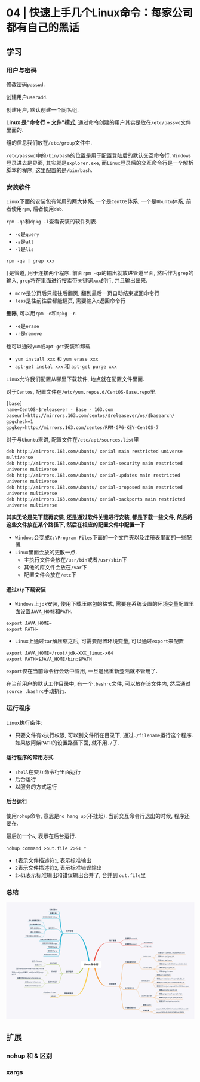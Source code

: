 # 04 | 快速上手几个Linux命令：每家公司都有自己的黑话

## 学习

### 用户与密码

修改密码`passwd`.

创建用户`useradd`.

创建用户, 默认创建一个同名组.

**Linux 是"命令行 + 文件"模式**, 通过命令创建的用户其实是放在`/etc/passwd`文件里面的.

组的信息我们放在`/etc/group`文件中.

`/etc/passwd`中的`/bin/bash`的位置是用于配置登陆后的默认交互命令行. `Windows`登录进去是界面, 其实就是`explorer.exe`, 而`Linux`登录后的交互命令行是一个解析脚本的程序, 这里配置的是`/bin/bash`.

### 安装软件

`Linux`下面的安装包有常用的两大体系, 一个是`CentOS`体系, 一个是`Ubuntu`体系, 前者使用`rpm`, 后者使用`deb`.

`rpm -qa`和`dpkg -l`查看安装的软件列表.

* `-q`是`query`
* `-a`是`all`
* `-l`是`lis`

```
rpm -qa | grep xxx
```

`|`是管道, 用于连接两个程序. 前面`rpm -qa`的输出就放进管道里面, 然后作为`grep`的输入, `grep`将在里面进行搜索带关键词`xxx`的行, 并且输出出来.

* `more`是分页后只能往后翻页, 翻到最后一页自动结束返回命令行
* `less`是往前往后都能翻页, 需要输入`q`返回命令行

**删除**, 可以用`rpm -e`和`dpkg -r`.

* `-e`是`erase`
* `-r`是`remove`

也可以通过`yum`或`apt-get`安装和卸载

* `yum install xxx` 和 `yum erase xxx`
* `apt-get instal xxx` 和 `apt-get purge xxx`

`Linux`允许我们配置从哪里下载软件, 地点就在配置文件里面.

对于`Centos`, 配置文件在`/etc/yum.repos.d/CentOS-Base.repo`里.

```
[base]
name=CentOS-$releasever - Base - 163.com
baseurl=http://mirrors.163.com/centos/$releasever/os/$basearch/
gpgcheck=1
gpgkey=http://mirrors.163.com/centos/RPM-GPG-KEY-CentOS-7

```

对于与`Ubuntu`来讲, 配置文件在`/etc/apt/sources.list`里

```
deb http://mirrors.163.com/ubuntu/ xenial main restricted universe multiverse
deb http://mirrors.163.com/ubuntu/ xenial-security main restricted universe multiverse
deb http://mirrors.163.com/ubuntu/ xenial-updates main restricted universe multiverse
deb http://mirrors.163.com/ubuntu/ xenial-proposed main restricted universe multiverse
deb http://mirrors.163.com/ubuntu/ xenial-backports main restricted universe multiverse
```

**其实无论是先下载再安装, 还是通过软件关键进行安装, 都是下载一些文件, 然后将这些文件放在某个路径下, 然后在相应的配置文件中配置一下**

* `Windows`会变成`C:\Program Files`下面的一个文件夹以及注册表里面的一些配置.
* `Linux`里面会放的更散一点.
	* 主执行文件会放在`/usr/bin`或者`/usr/sbin`下
	* 其他的库文件会放在`/var`下
	* 配置文件会放在`/etc`下

#### 通过`zip`下载安装

* `Windows`上`jdk`安装, 使用下载压缩包的格式, 需要在系统设置的环境变量配置里面设置`JAVA_HOME`和`PATH`.

```
export JAVA_HOME=
export PATH=
```

* `Linux`上通过`tar`解压缩之后, 可需要配置环境变量, 可以通过`export`来配置

```
export JAVA_HOME=/root/jdk-XXX_linux-x64
export PATH=$JAVA_HOME/bin:$PATH
```

`export`仅在当前命令行会话中管用, 一旦退出重新登陆就不管用了.

在当前用户的默认工作目录中, 有一个`.bashrc`文件, 可以放在该文件内, 然后通过`source .bashrc`手动执行.

### 运行程序

`Linux`执行条件:

* 只要文件有`x`执行权限, 可以到文件所在目录下, 通过`./filename`运行这个程序.  如果放阿紫`PATH`的设置路径下面, 就不用`./`了.

#### 运行程序的常用方式

* `shell`在交互命令行里面运行
* 后台运行
* 以服务的方式运行

#### 后台运行

使用`nohup`命令, 意思是`no hang up`(不挂起). 当前交互命令行退出的时候, 程序还要在.

最后加一个`&`, 表示在后台运行.

`nohup command >out.file 2>&1 *`

* `1`表示文件描述符`1`, 表示标准输出
* `2`表示文件描述符`2`, 表示标准错误输出
* `2>&1`表示标准输出和错误输出合并了, 合并到 `out.file`里

### 总结

![](./img/04_01.jpg)

## 扩展

### nohup 和 & 区别

### xargs